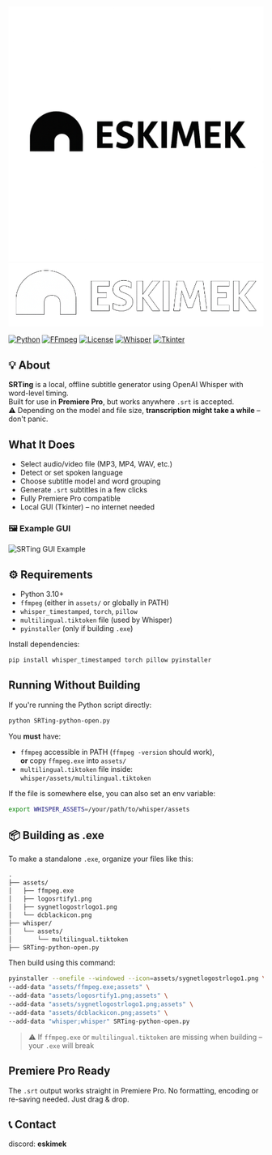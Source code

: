 [![SRTing Light](https://github.com/Eskimek/AI-message-by-discord-user/blob/main/assets/logo2lightmode.png#gh-light-mode-only)](https://github.com/Eskimek/AI-message-by-discord-user)
[![SRTing Dark](https://github.com/Eskimek/AI-message-by-discord-user/blob/main/assets/logo1.png#gh-dark-mode-only)](https://github.com/Eskimek/AI-message-by-discord-user)

[![Python](https://img.shields.io/badge/Python-3.10%2B-blue?style=for-the-badge&logo=python)](https://www.python.org/)
[![FFmpeg](https://img.shields.io/badge/FFmpeg-Required-black?style=for-the-badge&logo=ffmpeg)](https://ffmpeg.org/)
[![License](https://img.shields.io/badge/license-MIT-green?style=for-the-badge)](LICENSE)
[![Whisper](https://img.shields.io/badge/Whisper-AI-lightgrey?style=for-the-badge&logo=openai)](https://github.com/openai/whisper)
[![Tkinter](https://img.shields.io/badge/GUI-Tkinter-orange?style=for-the-badge)](https://wiki.python.org/moin/TkInter)

## 💡 About
**SRTing** is a local, offline subtitle generator using OpenAI Whisper with word-level timing.  
Built for use in **Premiere Pro**, but works anywhere `.srt` is accepted.  
⚠️ Depending on the model and file size, **transcription might take a while** – don't panic.

## What It Does
- Select audio/video file (MP3, MP4, WAV, etc.)
- Detect or set spoken language
- Choose subtitle model and word grouping
- Generate `.srt` subtitles in a few clicks
- Fully Premiere Pro compatible
- Local GUI (Tkinter) – no internet needed

### 🖼️ Example GUI
![SRTing GUI Example](https://github.com/Eskimek/SRTing-Premiere-Pro/blob/main/assets/guiexample01.png)

## ⚙️ Requirements
- Python 3.10+
- `ffmpeg` (either in `assets/` or globally in PATH)
- `whisper_timestamped`, `torch`, `pillow`
- `multilingual.tiktoken` file (used by Whisper)
- `pyinstaller` (only if building `.exe`)

Install dependencies:
```bash
pip install whisper_timestamped torch pillow pyinstaller
```

## Running Without Building
If you're running the Python script directly:

```bash
python SRTing-python-open.py
```

You **must** have:
- `ffmpeg` accessible in PATH (`ffmpeg -version` should work),  
  **or** copy `ffmpeg.exe` into `assets/`
- `multilingual.tiktoken` file inside:  
  `whisper/assets/multilingual.tiktoken`

If the file is somewhere else, you can also set an env variable:

```bash
export WHISPER_ASSETS=/your/path/to/whisper/assets
```

## 📦 Building as .exe
To make a standalone `.exe`, organize your files like this:

```
.
├── assets/
│   ├── ffmpeg.exe
│   ├── logosrtify1.png
│   ├── sygnetlogostrlogo1.png
│   └── dcblackicon.png
├── whisper/
│   └── assets/
│       └── multilingual.tiktoken
├── SRTing-python-open.py
```

Then build using this command:
```bash
pyinstaller --onefile --windowed --icon=assets/sygnetlogostrlogo1.png \
--add-data "assets/ffmpeg.exe;assets" \
--add-data "assets/logosrtify1.png;assets" \
--add-data "assets/sygnetlogostrlogo1.png;assets" \
--add-data "assets/dcblackicon.png;assets" \
--add-data "whisper;whisper" SRTing-python-open.py
```

> ⚠️ If `ffmpeg.exe` or `multilingual.tiktoken` are missing when building – your `.exe` will break
## Premiere Pro Ready
The `.srt` output works straight in Premiere Pro. No formatting, encoding or re-saving needed. Just drag & drop.

## 📞 Contact
discord: **eskimek**
